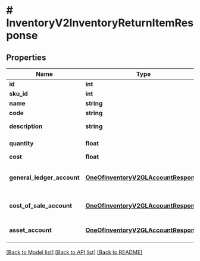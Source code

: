 # # InventoryV2InventoryReturnItemResponse

## Properties

Name | Type | Description | Notes
------------ | ------------- | ------------- | -------------
**id** | **int** | Item Id |
**sku_id** | **int** | Sku Id |
**name** | **string** | Item name |
**code** | **string** | Item code |
**description** | **string** | Item description |
**quantity** | **float** | Return quantity |
**cost** | **float** | Item cost |
**general_ledger_account** | [**OneOfInventoryV2GLAccountResponse**](OneOfInventoryV2GLAccountResponse.md) | General ledge account information | [optional]
**cost_of_sale_account** | [**OneOfInventoryV2GLAccountResponse**](OneOfInventoryV2GLAccountResponse.md) | Cost of sale account information | [optional]
**asset_account** | [**OneOfInventoryV2GLAccountResponse**](OneOfInventoryV2GLAccountResponse.md) | Asset account information | [optional]

[[Back to Model list]](../../README.md#models) [[Back to API list]](../../README.md#endpoints) [[Back to README]](../../README.md)
